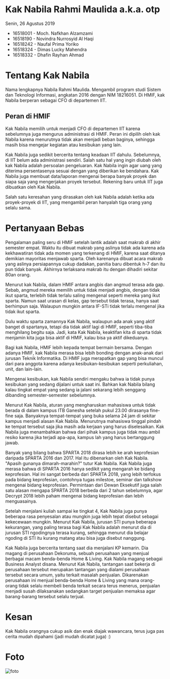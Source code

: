 # Kak Nabila Rahmi Maulida a.k.a. otp
Senin, 26 Agustus 2019

- 16518001 - Moch. Nafkhan Alzamzami
- 16518190 - Novindra Nurrosyid Al Haqi
- 16518242 - Naufal Prima Yoriko 
- 16518324 - Dimas Lucky Mahendra
- 16518332 - Dhafin Rayhan Ahmad

# Tentang Kak Nabila
Nama lengkapnya Nabila Rahmi Maulida. Mengambil program studi Sistem dan Teknologi Informasi, angkatan 2016 dengan NIM 18216051. Di HMIF, kak Nabila berperan sebagai CFO di departemen IIT.

## Peran di HMIF
Kak Nabila memilih untuk menjadi CFO di departemen IIT karena sebelumnya juga mengurus administrasi di HMIF. Peran ini dipilih oleh kak Nabila karena menurutnya tidak akan menjadi beban baginya, sehingga masih bisa mengejar kegiatan atau kesibukan yang lain.

Kak Nabila juga sedikit bercerita tentang keadaan IIT dahulu. Sebelumnya, di IIT belum ada administrasi sendiri. Salah satu hal yang ingin diubah oleh kak Nabila adalah persoalan pengeluaran. Kak Nabila ingin agar uang yang diterima persentasenya sesuai dengan yang diberikan ke bendahara. Kak Nabila juga membuat data/laporan mengenai berapa banyak proyek dan siapa saja yang mengerjakan proyek tersebut. Rekening baru untuk IIT juga dibuatkan oleh Kak Nabila.

Salah satu keresahan yang dirasakan oleh kak Nabila adalah ketika ada proyek-proyek di IIT, yang mengambil peran hanyalah tiga orang yang selalu sama.

# Pertanyaan Bebas
Pengalaman paling seru di HMIF setelah lantik adalah saat makrab di akhir semester empat. Waktu itu dibuat makrab yang aslinya tidak ada karena ada kekhawatiran tidak ada momen yang terkenang di HMIF, karena saat ditanya demikian mayoritas menjawab sparta. Oleh karenanya dibuat acara makrab yang aslinya persiapannya cukup dadakan, panitia baru dibentuk h-7 dan itu pun tidak banyak. Akhirnya terlaksana makrab itu dengan dihadiri sekitar 80an orang.

Menurut kak Nabila, dalam HMIF antara angbis dan angmud terasa ada gap. Sebab, angmud mereka memilih untuk tidak menjadi angbis, dengan tidak ikut sparta, terlebih tidak terlalu saling mengenal seperti mereka yang ikut sparta. Namun saat urasan di kelas, gap tersebut tidak terasa, hanya saat berhimpun saja. Walaupun mungkin antara IF-STi tidak terlalu mengenal jika tidak ikut sparta.

Dulu waktu sparta zamannya Kak Nabila, walaupun ada anak yang aktif banget di spartanya, tetapi dia tidak aktif lagi di HMIF, seperti tiba-tiba menghilang begitu saja. Jadi, kata Kak Nabila, keaktifan kita di sparta tidak menjamin kita juga bisa aktif di HMIF, kalau bisa ya aktif dikeduanya.

Bagi kak Nabila, HMIF lebih kepada tempat bermain bersama. Dengan adanya HMIF, kak Nabila merasa bisa lebih bonding dengan anak-anak dari jurusan Teknik Informatika. Di HMIF juga merapatkan gap yang bisa muncul dari para anggota karena adanya kesibukan-kesibukan seperti perkuliahan, unit, dan lain-lain.

Mengenai kesibukan, kak Nabila sendiri mengaku bahwa ia tidak punya kesibukan yang sedang dijalani untuk saat ini. Bahkan kak Nabila bilang kalau tingkat empat yang sedang ia jalani sekarang lebih senggang dibanding semester-semester sebelumnya.

Menurut Kak Nabila, aturan yang mengharuskan mahasiswa untuk tidak berada di dalam kampus ITB Ganesha setelah pukul 23.00 dirasanya fine-fine saja. Banyaknya tempat-tempat yang buka selama 24 jam di sekitar kampus menjadi alasan Kak Nabila. Menurutnya mahasiswa tinggal pindah ke tempat tersebut saja jika masih ada kerjaan yang harus diselesaikan. Kak Nabila juga menambahkan bahwa dari pihak kampus juga tidak mau ambil resiko karena jika terjadi apa-apa, kampus lah yang harus bertanggung jawab.

Banyak yang bilang bahwa SPARTA 2018 dirasa lebih ke arah keprofesian daripada SPARTA 2016 dan 2017. Hal itu dibenarkan oleh Kak Nabila. "Apasih gunanya dimarah-marahin?" tutur Kak Nabila. Kak Nabila juga merasa bahwa di SPARTA 2016 hanya sedikit yang mengarah ke bidang keprofesian. Hal ini sangat berbeda dari SPARTA 2018, yang lebih terfokus pada bidang keprofesian, contohnya tugas milestoe, seminar dan talkshow mengenai bidang keprofesian. Permintaan dari Dewan Eksekutif juga salah satu alasan mengapa SPARTA 2018 berbeda dari 2 tahun sebelumnya, agar Decrypt 2018 lebih paham mengenai bidang keprofesian dan lebih menguasainya.

Setelah menjalani kuliah sampai ke tingkat 4, Kak Nabila juga punya beberapa rasa penyesalan atau mungkin juga lebih tepat disebut sebagai kekecewaan mungkin. Menurut Kak Nabila, jurusan STI punya beberapa kekurangan, yang paling terasa bagi Kak Nabila adalah menurut dia di jurusan STI ngodingnya terasa kurang, sehingga menurut dia belajar ngoding di STI itu kurang matang atau bisa juga disebut nanggung.

Kak Nabila juga bercerita tentang saat dia menjalani KP kemarin. Dia magang di perusahaan Dekoruma, sebuah perusahaan yang menjual berbagai macam benda-benda Home & Living. Kak Nabila magang sebagai Business Analyst disana. Menurut Kak Nabila, tantangan saat bekerja di perusahaan tersebut merupakan tantangan yang dialami perusahaan tersebut secara umum, yaitu terkait masalah penjualan. Dikarenakan perusahaan ini menjual benda-benda Home & Living yang mana orang-orang tidak selalu membeli benda terkait secara terus menerus, penjualan menjadi susah dilaksanakan sedangkan target penjualan memaksa agar barang-barang tersebut selalu terjual.

# Kesan
Kak Nabila orangnya cukup asik dan enak diajak wawancara, terus juga pas cerita mudah dipahami (jadi mudah dicatat juga) :)

# Foto
![foto](./16518001-16518190-16518242-16518324-16518332.jpg)

